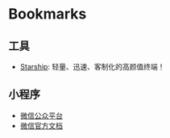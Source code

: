 # Bookmarks

## 工具

- [Starship](https://starship.rs/zh-CN/): 轻量、迅速、客制化的高颜值终端！

## 小程序

- [微信公众平台](https://mp.weixin.qq.com/)
- [微信官方文档](https://developers.weixin.qq.com/miniprogram/dev/framework/)
